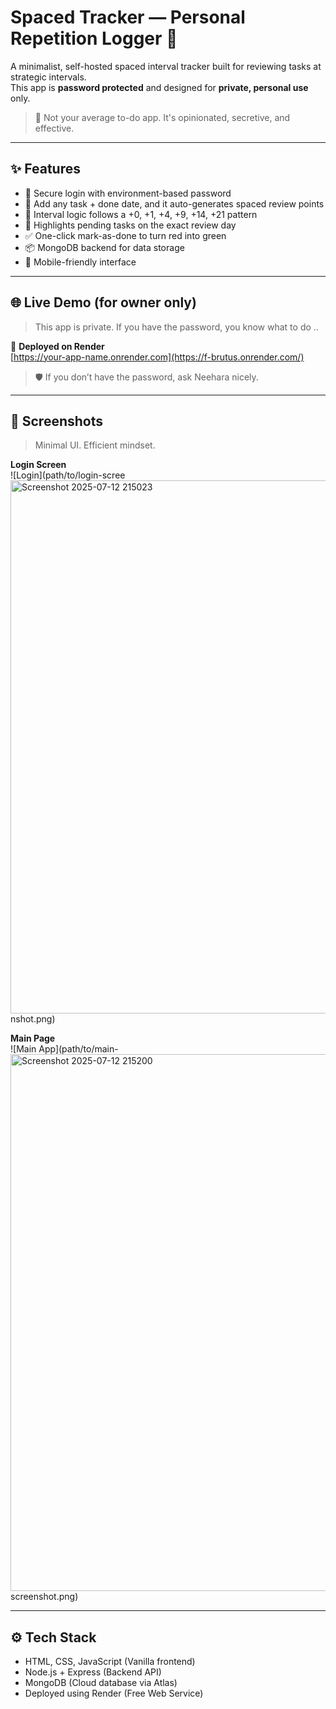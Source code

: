 # Spaced Tracker — Personal Repetition Logger 🧠

A minimalist, self-hosted spaced interval tracker built for reviewing tasks at strategic intervals.  
This app is **password protected** and designed for **private, personal use** only.

> 🧿 Not your average to-do app. It's opinionated, secretive, and effective.

---

## ✨ Features

- 🔐 Secure login with environment-based password
- 📅 Add any task + done date, and it auto-generates spaced review points
- 🔁 Interval logic follows a +0, +1, +4, +9, +14, +21 pattern
- 🔴 Highlights pending tasks on the exact review day
- ✅ One-click mark-as-done to turn red into green
- 📦 MongoDB backend for data storage
- 📱 Mobile-friendly interface

---

## 🌐 Live Demo (for owner only)

> This app is private. If you have the password, you know what to do ..

🔗 **Deployed on Render**  
[https://your-app-name.onrender.com](https://f-brutus.onrender.com/)

> 🛡️ If you don’t have the password, ask Neehara nicely.

---

## 📸 Screenshots

> Minimal UI. Efficient mindset.

**Login Screen**  
![Login](path/to/login-scree<img width="1918" height="853" alt="Screenshot 2025-07-12 215023" src="https://github.com/user-attachments/assets/ee820bed-2d89-4c61-933b-567c64bffd1d" />
nshot.png)

**Main Page**  
![Main App](path/to/main-<img width="1915" height="859" alt="Screenshot 2025-07-12 215200" src="https://github.com/user-attachments/assets/d4b62bf1-af50-41ce-890e-9941daa73ed8" />
screenshot.png)


---

## ⚙️ Tech Stack

- HTML, CSS, JavaScript (Vanilla frontend)
- Node.js + Express (Backend API)
- MongoDB (Cloud database via Atlas)
- Deployed using Render (Free Web Service)

